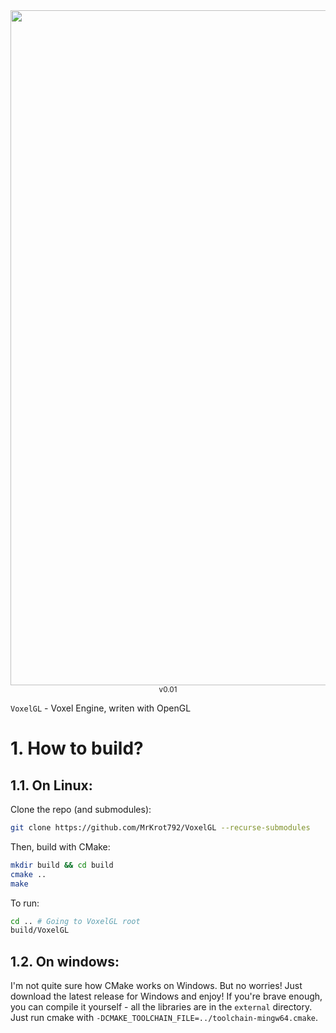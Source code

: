 <div align = center>
<img width="1920" height="1080" alt="2025-07-27T02:14:30,825112127+02:00" src="https://github.com/user-attachments/assets/a0b4e573-403d-465f-b088-3934bd188807" />
<sub>v0.01</sub>

</div>

`VoxelGL` - Voxel Engine, writen with OpenGL

# 1. How to build?
## 1.1. On Linux:
Clone the repo (and submodules):
``` bash
git clone https://github.com/MrKrot792/VoxelGL --recurse-submodules
```

Then, build with CMake:
``` bash
mkdir build && cd build
cmake ..
make
```

To run:
``` bash
cd .. # Going to VoxelGL root
build/VoxelGL
```

## 1.2. On windows:
I'm not quite sure how CMake works on Windows.
But no worries! Just download the latest release for Windows and enjoy!
If you're brave enough, you can compile it yourself - all the libraries are in the `external` directory.
Just run cmake with `-DCMAKE_TOOLCHAIN_FILE=../toolchain-mingw64.cmake`.
